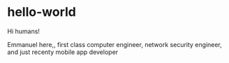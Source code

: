 # hello-world

Hi humans!

Emmanuel here,, first class computer engineer, network security engineer,
and just recenty mobile app developer
